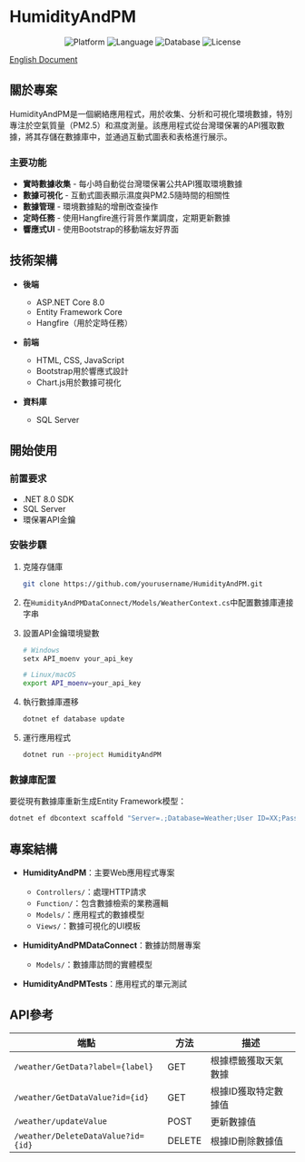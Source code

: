 # HumidityAndPM

<div align="center">
  <img src="https://img.shields.io/badge/platform-ASP.NET%20Core%208.0-blue" alt="Platform">
  <img src="https://img.shields.io/badge/language-C%23-brightgreen" alt="Language">
  <img src="https://img.shields.io/badge/database-SQL%20Server-red" alt="Database">
  <img src="https://img.shields.io/badge/license-MIT-green" alt="License">
</div>

[English Document](README.md)

## 關於專案

HumidityAndPM是一個網絡應用程式，用於收集、分析和可視化環境數據，特別專注於空氣質量（PM2.5）和濕度測量。該應用程式從台灣環保署的API獲取數據，將其存儲在數據庫中，並通過互動式圖表和表格進行展示。

### 主要功能

- **實時數據收集** - 每小時自動從台灣環保署公共API獲取環境數據
- **數據可視化** - 互動式圖表顯示濕度與PM2.5隨時間的相關性
- **數據管理** - 環境數據點的增刪改查操作
- **定時任務** - 使用Hangfire進行背景作業調度，定期更新數據
- **響應式UI** - 使用Bootstrap的移動端友好界面

## 技術架構

- **後端**
  - ASP.NET Core 8.0
  - Entity Framework Core
  - Hangfire（用於定時任務）
  
- **前端**
  - HTML, CSS, JavaScript
  - Bootstrap用於響應式設計
  - Chart.js用於數據可視化
  
- **資料庫**
  - SQL Server

## 開始使用

### 前置要求

- .NET 8.0 SDK
- SQL Server
- 環保署API金鑰

### 安裝步驟

1. 克隆存儲庫
   ```sh
   git clone https://github.com/yourusername/HumidityAndPM.git
   ```

2. 在`HumidityAndPMDataConnect/Models/WeatherContext.cs`中配置數據庫連接字串

3. 設置API金鑰環境變數
   ```sh
   # Windows
   setx API_moenv your_api_key
   
   # Linux/macOS
   export API_moenv=your_api_key
   ```

4. 執行數據庫遷移
   ```sh
   dotnet ef database update
   ```

5. 運行應用程式
   ```sh
   dotnet run --project HumidityAndPM
   ```

### 數據庫配置

要從現有數據庫重新生成Entity Framework模型：
```sh
dotnet ef dbcontext scaffold "Server=.;Database=Weather;User ID=XX;Password=XXX;TrustServerCertificate=True;" Microsoft.EntityFrameworkCore.SqlServer -o Models --force
```

## 專案結構

- **HumidityAndPM**：主要Web應用程式專案
  - `Controllers/`：處理HTTP請求
  - `Function/`：包含數據檢索的業務邏輯
  - `Models/`：應用程式的數據模型
  - `Views/`：數據可視化的UI模板
  
- **HumidityAndPMDataConnect**：數據訪問層專案
  - `Models/`：數據庫訪問的實體模型
  
- **HumidityAndPMTests**：應用程式的單元測試

## API參考

| 端點 | 方法 | 描述 |
| --- | --- | --- |
| `/weather/GetData?label={label}` | GET | 根據標籤獲取天氣數據 |
| `/weather/GetDataValue?id={id}` | GET | 根據ID獲取特定數據值 |
| `/weather/updateValue` | POST | 更新數據值 |
| `/weather/DeleteDataValue?id={id}` | DELETE | 根據ID刪除數據值 |